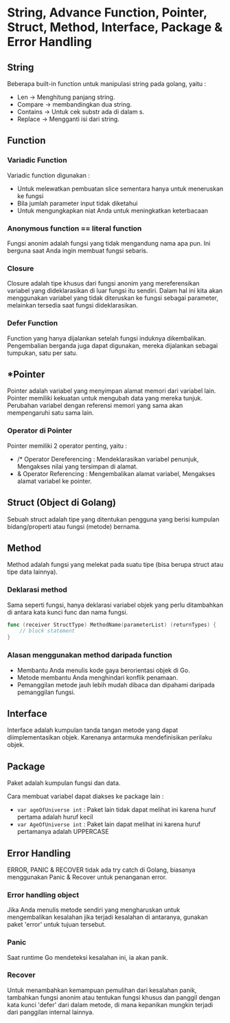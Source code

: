 # String, Advance Function, Pointer, Struct, Method, Interface, Package & Error Handling

## String

Beberapa built-in function untuk manipulasi string pada golang, yaitu :

-   Len -> Menghitung panjang string.
-   Compare -> membandingkan dua string.
-   Contains -> Untuk cek substr ada di dalam s.
-   Replace -> Mengganti isi dari string.

## Function

### Variadic Function

Variadic function digunakan :

-   Untuk melewatkan pembuatan slice sementara hanya untuk meneruskan ke fungsi
-   Bila jumlah parameter input tidak diketahui
-   Untuk mengungkapkan niat Anda untuk meningkatkan keterbacaan

### Anonymous function == literal function

Fungsi anonim adalah fungsi yang tidak mengandung nama apa pun. Ini berguna saat Anda ingin membuat fungsi sebaris.

### Closure

Closure adalah tipe khusus dari fungsi anonim yang mereferensikan variabel yang dideklarasikan di luar fungsi itu sendiri. Dalam hal ini kita akan menggunakan variabel yang tidak diteruskan ke fungsi sebagai parameter, melainkan tersedia saat fungsi dideklarasikan.

### Defer Function

Function yang hanya dijalankan setelah fungsi induknya dikembalikan. Pengembalian berganda juga dapat digunakan, mereka dijalankan sebagai tumpukan, satu per satu.

## \*Pointer

Pointer adalah variabel yang menyimpan alamat memori dari variabel lain. Pointer memiliki kekuatan untuk mengubah data yang mereka tunjuk. Perubahan variabel dengan referensi memori yang sama akan mempengaruhi satu sama lain.

### Operator di Pointer

Pointer memiliki 2 operator penting, yaitu :

-   /\* Operator Dereferencing : Mendeklarasikan variabel penunjuk, Mengakses nilai yang tersimpan di alamat.
-   & Operator Referencing : Mengembalikan alamat variabel, Mengakses alamat variabel ke pointer.

## Struct (Object di Golang)

Sebuah struct adalah tipe yang ditentukan pengguna yang berisi kumpulan bidang/properti atau fungsi (metode) bernama.

## Method

Method adalah fungsi yang melekat pada suatu tipe (bisa berupa struct atau tipe data lainnya).

### Deklarasi method

Sama seperti fungsi, hanya deklarasi variabel objek yang perlu ditambahkan di antara kata kunci func dan nama fungsi.

```go
func (receiver StructType) MethodName(parameterList) (returnTypes) {
    // block statement
}
```

### Alasan menggunakan method daripada function

-   Membantu Anda menulis kode gaya berorientasi objek di Go.
-   Metode membantu Anda menghindari konflik penamaan.
-   Pemanggilan metode jauh lebih mudah dibaca dan dipahami daripada pemanggilan fungsi.

## Interface

Interface adalah kumpulan tanda tangan metode yang dapat diimplementasikan objek. Karenanya antarmuka mendefinisikan perilaku objek.

## Package

Paket adalah kumpulan fungsi dan data.

Cara membuat variabel dapat diakses ke package lain :

-   `var ageOfUniverse int` : Paket lain tidak dapat melihat ini karena huruf pertama adalah huruf kecil
-   `var AgeOfUniverse int` : Paket lain dapat melihat ini karena huruf pertamanya adalah UPPERCASE

## Error Handling

ERROR, PANIC & RECOVER
tidak ada try catch di Golang, biasanya menggunakan Panic & Recover untuk penanganan error.

### Error handling object

Jika Anda menulis metode sendiri yang mengharuskan untuk mengembalikan kesalahan jika terjadi kesalahan di antaranya, gunakan paket 'error' untuk tujuan tersebut.

### Panic

Saat runtime Go mendeteksi kesalahan ini, ia akan panik.

### Recover

Untuk menambahkan kemampuan pemulihan dari kesalahan panik, tambahkan fungsi anonim atau tentukan fungsi khusus dan panggil dengan kata kunci 'defer' dari dalam metode, di mana kepanikan mungkin terjadi dari panggilan internal lainnya.
